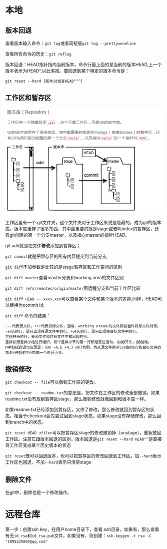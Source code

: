 # 本地

## 版本回退

查看版本输入命令：`git log`或者简短版`git log --pretty=oneline`

查看所有命令的历史：`git reflog`

版本回退：HEAD指针指向当前版本，命令行最上面的是当前的版本HEAD,上一个版本表示为HEAD^,以此类推。要回退到某个特定的版本命令是：

`git reset --hard [版本id或者HEAD^^^]`

## 工作区和暂存区

![git组成](./images/git.PNG)

工作区里有一个.git文件夹，这个文件夹对于工作区来说是隐藏的，成为git的版本库。版本库里存了很多东西，其中最重要的就是stage或者叫index的暂存区，还有git创建的第一个分支master，以及指向master的指针HEAD。

git add就是把文件**修改**添加到暂存区；

`git commit`就是把暂存区的所有内容提交到当前分支;

`git diff`不加参数是比较的是stage暂存区和工作空间的区别

`git diff master`查看master分支和working area的文件区别

`git diff refs/remotes/origin/master`用远程分支和当前工作区比较

`git diff HEAD -- xxxx.xxx`可以查看某个文件和某个版本的差异,同样，HEAD可以替换为commit id;

`git diff` 命令的结果：

```
---代表源文件，+++代表目标文件，通常，working area中的文件都被当作目标文件对待。
-开头的行，是只出现在源文件中的行，+开头的行，是只出现在目标文件中的行。
空格开头的行，是源文件和目标文件中都出现的行。
差异按照差异小结进行组织，每个差异小节的第一行都是定位语句，由@@开头，@@结尾。
@中包括的语句意思是：（@@ -4,6 +4,7 @@)为例，为从源文件第4行开始的6行和目标文件的第4行开始的7行构成一个差异小节。
```

## 撤销修改

`git checkout -- file`可以撤销工作区的更改。

`git checkout -- readme.txt`的意思是，把文件在工作区的修改全部撤销，如果readme.txt没有放到暂存区stage，那么撤销修改就撤回到和版本库一样。

如果readme.txt已经添加到暂存区，又作了修改，那么修改就回到暂存区的状态。相当于checkout会先尝试回到stage状态，如果stage没有存储修改，那么回到branch中的状态。

`git reset HEAD <file>`可以把暂存区stage的修改撤销掉（unstage），重新放回工作区。注意它跟版本回退的区别，版本回退是`git reset --hard HEAD^^`是直接将工作区变成某个历史版本的状态

`git reset`既可以回退版本，也可以把暂存区的修改回退到工作区。加`--hard`表示工作区也回退，不加`--hard`表示只清空stage

## 删除文件

在git中，删除也是一个修改操作。

# 远程仓库

第一步：创建ssh key，在用户home目录下，查看.ssh目录，如果有，那么查看有无`id_rsa`和`id_rsa.pub`文件，如果没有，则创建：`ssh-keygen -t rsa -C "1098325805@qq.com"`

## 